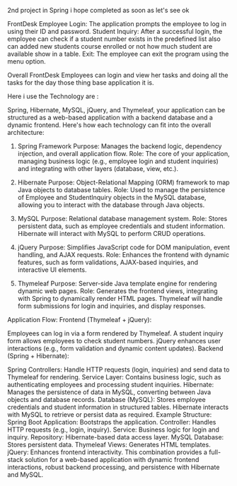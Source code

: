 2nd project in Spring i hope completed as soon as let's see ok 


FrontDesk Employee Login: The application prompts the employee to log in using their ID and password.
Student Inquiry: After a successful login, the employee can check if a student number exists in the predefined list also can added new students course enrolled or not how much student are available show in a table.
Exit: The employee can exit the program using the menu option.

Overall FrontDesk Employees can login and view her tasks and doing all the tasks for the day those thing base application it is. 

Here i use the Technology are : 

 Spring, Hibernate, MySQL, jQuery, and Thymeleaf, your application can be structured as a web-based application with a backend database and a dynamic frontend. Here's how each technology can fit into the overall architecture:

1. Spring Framework
Purpose: Manages the backend logic, dependency injection, and overall application flow.
Role: The core of your application, managing business logic (e.g., employee login and student inquiries) and integrating with other layers (database, view, etc.).

2. Hibernate
Purpose: Object-Relational Mapping (ORM) framework to map Java objects to database tables.
Role: Used to manage the persistence of Employee and StudentInquiry objects in the MySQL database, allowing you to interact with the database through Java objects.

3. MySQL
Purpose: Relational database management system.
Role: Stores persistent data, such as employee credentials and student information. Hibernate will interact with MySQL to perform CRUD operations.

4. jQuery
Purpose: Simplifies JavaScript code for DOM manipulation, event handling, and AJAX requests.
Role: Enhances the frontend with dynamic features, such as form validations, AJAX-based inquiries, and interactive UI elements.

5. Thymeleaf
Purpose: Server-side Java template engine for rendering dynamic web pages.
Role: Generates the frontend views, integrating with Spring to dynamically render HTML pages. Thymeleaf will handle form submissions for login and inquiries, and display responses.

Application Flow:
Frontend (Thymeleaf + jQuery):

Employees can log in via a form rendered by Thymeleaf.
A student inquiry form allows employees to check student numbers.
jQuery enhances user interactions (e.g., form validation and dynamic content updates).
Backend (Spring + Hibernate):

Spring Controllers: Handle HTTP requests (login, inquiries) and send data to Thymeleaf for rendering.
Service Layer: Contains business logic, such as authenticating employees and processing student inquiries.
Hibernate: Manages the persistence of data in MySQL, converting between Java objects and database records.
Database (MySQL):
Stores employee credentials and student information in structured tables.
Hibernate interacts with MySQL to retrieve or persist data as required.
Example Structure:
Spring Boot Application: Bootstraps the application.
Controller: Handles HTTP requests (e.g., login, inquiry).
Service: Business logic for login and inquiry.
Repository: Hibernate-based data access layer.
MySQL Database: Stores persistent data.
Thymeleaf Views: Generates HTML templates.
jQuery: Enhances frontend interactivity.
This combination provides a full-stack solution for a web-based application with dynamic frontend interactions, robust backend processing, and persistence with Hibernate and MySQL.
